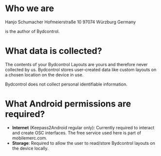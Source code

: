# Who we are

Hanjo Schumacher
Hofmeierstraße 10
97074 Würzburg
Germany

is the author of Bydcontrol.

# What data is collected?

The contents of your Bydcontrol Layouts are yours and therefore never collected by us. Bydcontrol stores user-created data like custom layouts on a chosen location on the device in use.

Bydcontrol does not collect personal identifiable information.

# What Android permissions are required?

* **Internet** (Keepass2Android regular only): Currently required to interact and create OSC interfaces. The free service used here is part of mobilemerc.com.
* **Storage**: Required to allow the user to read/store Bydcontrol layouts on the device locally.
